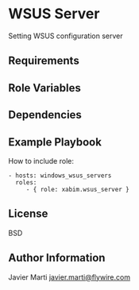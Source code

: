 WSUS Server
=========

Setting WSUS configuration server

Requirements
------------


Role Variables
--------------


Dependencies
------------


Example Playbook
----------------

How to include role:

    - hosts: windows_wsus_servers
      roles:
         - { role: xabim.wsus_server }

License
-------

BSD

Author Information
------------------

Javier Marti <javier.marti@flywire.com>
